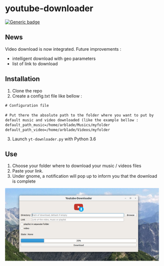 # youtube-downloader

[![Generic badge](https://img.shields.io/badge/OS-Linux-blue.svg)](https://shields.io/)

## News
Video download is now integrated.
Future improvements : 
- intelligent download with geo parameters
- list of link to download

## Installation
1. Clone the repo
2. Create a config.txt file like bellow :
```
# Configuration file

# Put there the absolute path to the folder where you want to put by default music and video downloaded (like the example bellow :
default_path_music=/home/arblade/Musics/myfolder
default_path_video=/home/arblade/Videos/myfolder
```
3. Launch `yt-downloader.py` with Python 3.6

## Use 

1. Choose your folder where to download your music / videos files
2. Paste your link.
3. Under gnome, a notification will pop up to inform you that the download is complete

![alt text](assets/yt_capture.png)
